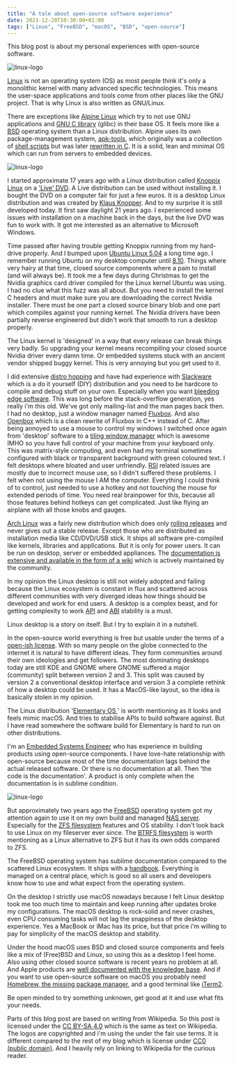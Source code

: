 ```yaml
---
title: "A tale about open-source software experience"
date: 2021-12-28T10:30:00+01:00
tags: ["Linux", "FreeBSD", "macOS", "BSD", "open-source"]
---
```


This blog post is about my personal experiences with open-source software.

![linux-logo](/images/a-tale-about-open-source-software-experience/Tux.png)

[Linux](https://en.wikipedia.org/wiki/Linux) is not an operating system (OS) as most people think it's only a monolithic kernel with many advanced specific technologies. This means the user-space applications and tools come from other places like the GNU project. That is why Linux is also written as GNU/Linux.

There are exceptions like [Alpine Linux](https://www.wikiwand.com/en/Alpine_Linux) which try to not use GNU applications and [GNU C library](https://en.wikipedia.org/wiki/Glibc) (glibc) in their base OS. It feels more like a [BSD](https://en.wikipedia.org/wiki/Berkeley_Software_Distribution) operating system than a Linux distribution. Alpine uses its own package-management system, [apk-tools](https://wiki.alpinelinux.org/wiki/Alpine_Linux_package_management), which originally was a collection of [shell scripts](https://sourceforge.net/projects/apk-tools/) but was later [rewritten in C](https://git.alpinelinux.org/apk-tools/). It is a solid, lean and minimal OS which can run from servers to embedded devices.

![linux-logo](/images/a-tale-about-open-source-software-experience/Knoppix_logo.png)

I started approximate 17 years ago with a Linux distribution called [Knoppix Linux](https://en.wikipedia.org/wiki/Knoppix) on a ['Live' DVD](https://en.wikipedia.org/wiki/Linux_distribution#Installation-free_distributions_(live_CD/USB)). A Live distribution can be used without installing it. I bought the DVD on a computer fair for just a few euros. It is a desktop Linux distribution and was created by [Klaus Knopper](https://en.wikipedia.org/wiki/Klaus_Knopper). And to my surprise it is still developed today. It first saw daylight 21 years ago. I experienced some issues with installation on a machine back in the days, but the live DVD was fun to work with. It got me interested as an alternative to Microsoft Windows.

Time passed after having trouble getting Knoppix running from my hard-drive properly. And I bumped upon [Ubuntu Linux 5.04](https://en.wikipedia.org/wiki/Ubuntu_version_history#Ubuntu_5.04_(Hoary_Hedgehog)) a long time ago. I remember running Ubuntu on my desktop computer until [8.10](https://en.wikipedia.org/w/index.php?title=Ubuntu_version_history&action=edit&section=11). Things where very hairy at that time, closed source components where a pain to install (and will always be). It took me a few days during Christmas to get the Nvidia graphics card driver compiled for the Linux kernel Ubuntu was using. I had no clue what this fuzz was all about. But you need to install the kernel C headers and must make sure you are downloading the correct Nvidia installer. There must be one part a closed source binary blob and one part which compiles against your running kernel. The Nvidia drivers have been partially reverse engineered but didn't work that smooth to run a desktop properly.

The Linux kernel is 'designed' in a way that every release can break things very badly. So upgrading your kernel means recompiling your closed source Nvidia driver every damn time. Or embedded systems stuck with an ancient vendor shipped buggy kernel. This is very annoying but you get used to it.

I did extensive [distro hopping](https://distrowatch.com/) and have had experience with [Slackware](https://en.wikipedia.org/wiki/Slackware) which is a do it yourself (DIY) distribution and you need to be hardcore to compile and debug stuff on your own. Especially when you want [bleeding edge software](https://en.wikipedia.org/wiki/Bleeding_Edge). This was long before the stack-overflow generation, yes really i'm this old. We've got only mailing-list and the man pages back then. I had no desktop, just a window manager named [Fluxbox](https://en.wikipedia.org/wiki/Fluxbox). And also [Openbox](https://en.wikipedia.org/wiki/Openbox) which is a clean rewrite of Fluxbox in C++ instead of C. After being annoyed to use a mouse to control my windows I switched once again from 'desktop' software to a [tiling window manager](https://en.wikipedia.org/wiki/Tiling_window_manager) which is awesome IMHO so you have full control of your machine from your keyboard only. This was matrix-style computing, and even had my terminal sometimes configured with black or transparent background with green coloured text. I felt desktops where bloated and user unfriendly. [RSI](https://en.wikipedia.org/wiki/Repetitive_strain_injury) related issues are mostly due to incorrect mouse use, so I didn't suffered these problems. I felt when not using the mouse I AM the computer. Everything I could think of to control, just needed to use a hotkey and not touching the mouse for extended periods of time. You need real brainpower for this, because all those features behind hotkeys can get complicated. Just like flying an airplane with all those knobs and gauges.

[Arch Linux](https://en.wikipedia.org/wiki/Arch_Linux) was a fairly new distribution which does only [rolling releases](https://en.wikipedia.org/wiki/Rolling_release) and never gives out a stable release. Except those who are distributed as installation media like CD/DVD/USB stick. It ships all software pre-compiled like kernels, libraries and applications. But it is only for power users. It can be run on desktop, server or embedded appliances. The [documentation is extensive and available in the form of a wiki](https://wiki.archlinux.org/) which is actively maintained by the community.

In my opinion the Linux desktop is still not widely adopted and failing because the Linux ecosystem is constant in flux and scattered across different communities with very diverged ideas how things should be developed and work for end users. A desktop is a complex beast, and for getting complexity to work [API](https://en.wikipedia.org/wiki/API) and [ABI](https://en.wikipedia.org/wiki/Application_binary_interface) stability is a must.

Linux desktop is a story on itself. But I try to explain it in a nutshell.

In the open-source world everything is free but usable under the terms of a [open-ish license](https://choosealicense.com/). With so many people on the globe connected to the internet it is natural to have different ideas. They form communities around their own ideologies and get followers. The most dominating desktops today are still KDE and GNOME where GNOME suffered a major (community) split between version 2 and 3. This split was caused by version 2 a conventional desktop interface and version 3 a complete rethink of how a desktop could be used. It has a MacOS-like layout, so the idea is basically stolen in my opinion.

The Linux distribution '[Elementary OS
](https://en.wikipedia.org/wiki/Elementary_OS)' is worth mentioning as it looks and feels mimic macOS. And tries to stabilise APIs to build software against. But I have read somewhere the software build for Elementary is hard to run on other distributions.

I'm an [Embedded Systems Engineer](https://en.wikipedia.org/wiki/Embedded_system) who has experience in building products using open-source components. I have love-hate relationship with open-source because most of the time documentation lags behind the actual released software. Or there is no documentation at all. Then 'the code is the documentation'. A product is only complete when the documentation is in sublime condition.

![linux-logo](/images/a-tale-about-open-source-software-experience/FreeBSD_logo.png)

But approximately two years ago the [FreeBSD](https://en.wikipedia.org/wiki/FreeBSD) operating system got my attention again to use it on my own build and managed [NAS server](https://en.wikipedia.org/wiki/Network-attached_storage). Especially for the [ZFS filesystem](https://en.wikipedia.org/wiki/ZFS) features and OS stability. I don't look back to use Linux on my fileserver ever since. The [BTRFS filesystem](https://en.wikipedia.org/wiki/Btrfs) is worth mentioning as a Linux alternative to ZFS but it has its own odds compared to ZFS.

The FreeBSD operating system has sublime documentation compared to the scattered Linux ecosystem. It ships with a [handbook](https://docs.freebsd.org/en/books/handbook/). Everything is managed on a central place, which is good so all users and developers know how to use and what expect from the operating system.

On the desktop I strictly use macOS nowadays because I felt Linux desktop took me too much time to maintain and keep running after updates broke my configurations. The macOS desktop is rock-solid and never crashes, even CPU consuming tasks will not lag the snappiness of the desktop experience. Yes a MacBook or iMac has its price, but that price i'm willing to pay for simplicity of the macOS desktop and stability.

Under the hood macOS uses BSD and closed source components and feels like a mix of (Free)BSD and Linux, so using this as a desktop I feel home. Also using other closed source software is recent years no problem at all. And Apple products are [well documented with the knowledge base](https://support.apple.com/). And if you want to use open-source software on macOS you probably need [Homebrew, the missing package manager](https://brew.sh/), and a good terminal like [iTerm2](https://iterm2.com/).

Be open minded to try something unknown, get good at it and use what fits your needs.

Parts of this blog post are based on writing from Wikipedia. So this post is licensed under the [CC BY-SA 4.0](https://creativecommons.org/licenses/by-sa/4.0/) which is the same as text on Wikipedia. The logos are copyrighted and i'm using the under the fair use terms. It is different compared to the rest of my blog which is license under [CC0 (public domain)](https://creativecommons.org/share-your-work/public-domain/). And I heavily rely on linking to Wikipedia for the curious reader.